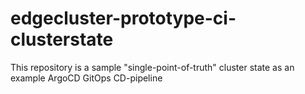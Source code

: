 # edgecluster-prototype-ci-clusterstate
This repository is a sample "single-point-of-truth" cluster state as an example ArgoCD GitOps CD-pipeline
